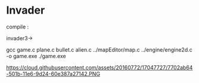 # Invader
compile :

invader3->

gcc game.c plane.c bullet.c alien.c ../mapEditor/map.c ../engine/engine2d.c -o game.exe
./game.exe

https://cloud.githubusercontent.com/assets/20160772/17047727/7702ab64-501b-11e6-9d24-60e387a27142.PNG
